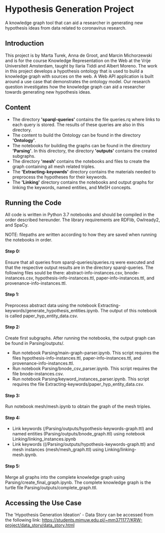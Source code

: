 Hypothesis Generation Project
=============================
A knowledge graph tool that can aid a researcher in generating new hypothesis ideas from data related to coronavirus research.

## Introduction
This project is by Marta Turek, Anna de Groot, and Marcin Michorzewski and is for the course Knowledge Representation on the Web at the Vrije Universiteit Amsterdam, taught by Ilaria Tiddi and Albert Moreno. The work in this project develops a hypothesis ontology that is used to build a knowledge graph with sources on the web. A Web API application is built around a use case that demonstrates the ontology model. Our research question investigates how the knowledge graph can aid a researcher towards generating new hypothesis ideas. 

## Content
* The directory **'sparql-queries'** contains the file queries.rq where links to each query is stored. The results of these queries are also in this directory. 
* The content to build the Ontology can be found in the directory **'Ontology'**.
* The notebooks for building the graphs can be found in the directory **'Parsing'**. In this directory, the directory **'outputs'** contains the created subgraphs.
* The directory **'mesh'** contains the notebooks and files to create the graph containing all mesh related triples. 
* The **'Extracting-keyowrds'** directory contains the materials needed to preprocess the hypotheses for their keywords.
* The **'Linking'** directory contains the notebooks and output graphs for linking the keywords, named entities, and MeSH concepts.

## Running the Code
All code is written in Python 3.7 notebooks and should be compiled in the order described hereunder. The library requirements are RDFlib, Owlready2, and SpaCy.

NOTE: filepaths are written according to how they are saved when running the notebooks in order. 

#### Step 0:
Ensure that all queries from sparql-queries/queries.rq were executed and that the respective output results are in the directory sparql-queries. The following files sould be there: abstract-info-instances.csv, bnode-instances.csv, hypothesis-info-instances.ttl, paper-info-instances.ttl, and provenance-info-instances.ttl.

#### Step 1:
Preprocess abstract data using the notebook Extracting-keywords/generate_hypothesis_entities.ipynb. The output of this notebook is called paper_hyp_entity_data.csv.

#### Step 2: 
Create first subgraphs. After running the notebooks, the output graph can be found in Parsing/outputs/.
- Run notebook Parsing/main-graph-parser.ipynb. This script requires the files hypothesis-info-instances.ttl, paper-info-instances.ttl, and provenance-info-instances.ttl. 
- Run notebook Parsing/bnode_csv_parser.ipynb. This script requires the file bnode-instances.csv.
- Run notebook Parsing/keyword_instances_parser.ipynb. This script requires the file Extracting-keywords/paper_hyp_entity_data.csv.

#### Step 3:
Run notebook mesh/mesh.ipynb to obtain the graph of the mesh triples.

#### Step 4:
- Link keywords (/Parsing/outputs/hypothesis-keywords-graph.ttl) and named entities (Parsing/outputs/bnode_graph.ttl) using notebook Linking/linking_instances.ipynb
- Link keywords ((/Parsing/outputs/hypothesis-keywords-graph.ttl) and mesh instances (mesh/mesh_graph.ttl) using Linking/linking-mesh.ipynb.

#### Step 5:
Merge all graphs into the complete knowledge graph using Parsing/create_final_graph.ipynb. The complete knowledge graph is the turtle file Parsing/outputs/complete_graph.ttl.

## Accessing the Use Case
The 'Hypothesis Generation Ideation' - Data Story can be accessed from the following link:
https://students.mimuw.edu.pl/~mm371177/KRW-project/data_story/data_story.html


